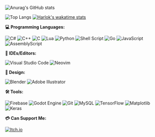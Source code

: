   ![Anurag's GitHub stats](https://github-readme-stats.vercel.app/api?username=Top-Slayer&show=reviews,discussions_started,discussions_answered,prs_merged,prs_merged_percentage_icons=true&theme=tokyonight)
  
  ![Top Langs](https://github-readme-stats.vercel.app/api/top-langs/?username=Top-Slayer&langs_count=20&layout=compact&theme=tokyonight)
  [![Harlok's wakatime stats](https://github-readme-stats.vercel.app/api/wakatime?username=TopSlayer&theme=radical)](https://github.com/anuraghazra/github-readme-stats)
  
  **💻 Programming Languages:**
  
  ![C#](https://img.shields.io/badge/c%23-%23A32CC4.svg?style=for-the-badge&logo=csharp&logoColor=white)
  ![C++](https://img.shields.io/badge/c++-%2300599C.svg?style=for-the-badge&logo=c%2B%2B&logoColor=white)
  ![C](https://img.shields.io/badge/c-%2300599C.svg?style=for-the-badge&logo=c&logoColor=white)
  ![Lua](https://img.shields.io/badge/lua-%232C2D72.svg?style=for-the-badge&logo=lua&logoColor=white)
  ![Python](https://img.shields.io/badge/python-3670A0?style=for-the-badge&logo=python&logoColor=ffdd54)
  ![Shell Script](https://img.shields.io/badge/shell_script-%23121011.svg?style=for-the-badge&logo=gnu-bash&logoColor=white)
  ![Go](https://img.shields.io/badge/go-%2300ADD8.svg?style=for-the-badge&logo=go&logoColor=white)
  ![JavaScript](https://img.shields.io/badge/javascript-%23323330.svg?style=for-the-badge&logo=javascript&logoColor=%23F7DF1E)
  ![AssemblyScript](https://img.shields.io/badge/assembly%20script-%23000000.svg?style=for-the-badge&logo=assemblyscript&logoColor=white)

  **📄 IDEs/Editors:**
  
  ![Visual Studio Code](https://img.shields.io/badge/Visual%20Studio%20Code-0078d7.svg?style=for-the-badge&logo=visual-studio-code&logoColor=white)
  ![Neovim](https://img.shields.io/badge/NeoVim-%2357A143.svg?&style=for-the-badge&logo=neovim&logoColor=white)

  **🎨 Design:**

  ![Blender](https://img.shields.io/badge/blender-%23F5792A.svg?style=for-the-badge&logo=blender&logoColor=white)
  ![Adobe Illustrator](https://img.shields.io/badge/adobe%20illustrator-%23FF9A00.svg?style=for-the-badge&logo=adobe%20illustrator&logoColor=white)
  
  **🛠️ Tools:**

  ![Firebase](https://img.shields.io/badge/firebase-%23039BE5.svg?style=for-the-badge&logo=firebase)
  ![Godot Engine](https://img.shields.io/badge/GODOT-%23FFFFFF.svg?style=for-the-badge&logo=godot-engine)
  ![Git](https://img.shields.io/badge/git-%23F05033.svg?style=for-the-badge&logo=git&logoColor=white)
  ![MySQL](https://img.shields.io/badge/mysql-%23436B95.svg?style=for-the-badge&logo=mysql&logoColor=white)
  ![TensorFlow](https://img.shields.io/badge/TensorFlow-%23FF6F00.svg?style=for-the-badge&logo=TensorFlow&logoColor=white)
  ![Matplotlib](https://img.shields.io/badge/Matplotlib-%23ffffff.svg?style=for-the-badge&logo=Matplotlib&logoColor=black)
  ![Keras](https://img.shields.io/badge/Keras-%23D00000.svg?style=for-the-badge&logo=Keras&logoColor=white)

  **💳 Can Support Me:**
  
  [![Itch.io](https://img.shields.io/badge/Itch-%23FF0B34.svg?style=for-the-badge&logo=Itch.io&logoColor=white)](https://top-slayer.itch.io/)

  
